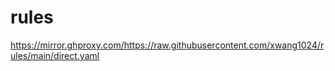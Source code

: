 # rules

https://mirror.ghproxy.com/https://raw.githubusercontent.com/xwang1024/rules/main/direct.yaml